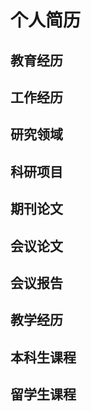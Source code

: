 

# 个人简历

## 教育经历

## 工作经历

## 研究领域

## 科研项目

## 期刊论文

## 会议论文

## 会议报告

## 教学经历

## 本科生课程

## 留学生课程

